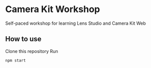 # Camera Kit Workshop
Self-paced workshop for learning Lens Studio and Camera Kit Web

## How to use
Clone this repository
Run 
```
npm start
```



